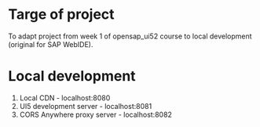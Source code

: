 # Targe of project
To adapt project from week 1 of opensap_ui52 course to local development (original for SAP WebIDE).

# Local development
1. Local CDN - localhost:8080
2. UI5 development server - localhost:8081
3. CORS Anywhere proxy server - localhost:8082